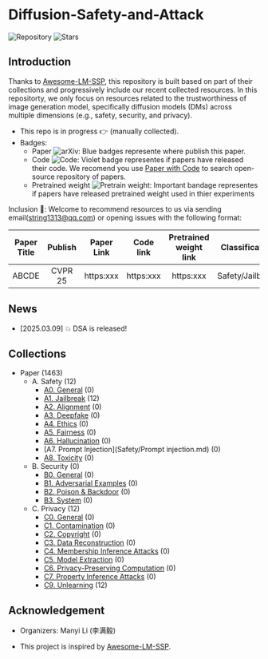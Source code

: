 # Diffusion-Safety-and-Attack 

![Repository](https://img.shields.io/badge/Advancement-DSA-red)
![Stars](https://img.shields.io/github/stars/ManyiLee/Diffusion-Safety-and-Attack)

## Introduction 
Thanks to [Awesome-LM-SSP](https://github.com/ThuCCSLab/Awesome-LM-SSP), this repository is built based on part of their collections and progressively include our recent collected resources. In this repositorty, we only focus on resources related to the trustworthiness of image generation model, specifically diffusion models (DMs) across multiple dimensions (e.g., safety, security, and privacy).

- This repo is in progress :point_right: (manually collected).
- Badges: 
    - Paper ![arXiv](https://img.shields.io/badge/arXiv-blue): Blue badges represente where publish this paper.
    - Code ![Code](https://img.shields.io/badge/Code-violet): Violet badge representes if papers have released their code. We recomend you use [Paper with Code](https://paperswithcode.com/) to search open-source repository of papers.
    - Pretrained weight ![Pretrain weight](https://img.shields.io/badge/Pretrain%20weight-important): Important bandage representes if papers have released pretrained weight used in thier experiments

Inclusion :email:: Welcome to recommend resources to us via sending email(string1313@qq.com) or opening issues with the following format: 

| Paper Title | Publish | Paper Link  | Code link | Pretrained weight link |Classification | Further Comments | 
| :----: | :----: | :----: | :----: | :----: | :----: | :----: |
| ABCDE | CVPR 25 | https:xxx | https:xxx  |  https:xxx | Safety/Jailbreak | Benchmark| 

## News
- [2025.03.09] :boom: DSA is released!

## Collections
- Paper (1463)
    - A. Safety (12)
        - [A0. General](Safety/General.md) (0)
        - [A1. Jailbreak](Safety/JailBreak.md) (12)
        - [A2. Alignment](Safety/Alignment.md) (0)
        - [A3. Deepfake](Safety/Deepfake.md) (0)
        - [A4. Ethics](Safety/Ethics.md) (0)
        - [A5. Fairness](Safety/Fairness.md) (0)
        - [A6. Hallucination](Safety/Hallucination.md) (0)
        - [A7. Prompt Injection](Safety/Prompt injection.md) (0)
        - [A8. Toxicity](Safety/Toxicity.md) (0)
    - B. Security (0)
        - [B0. General](Security/General.md) (0)
        - [B1. Adversarial Examples](Security/Adversarial_examples.md) (0)
        - [B2. Poison & Backdoor](Security/Poison_&_Backdoor.md) (0)
        - [B3. System](Security/System.md) (0)
    - C. Privacy (12)
        - [C0. General](Privacy/General.md) (0)
        - [C1. Contamination](Privacy/Contamination.md) (0)
        - [C2. Copyright](Privacy/Copyright.md) (0)
        - [C3. Data Reconstruction](Privacy/Data_reconstruction.md) (0)
        - [C4. Membership Inference Attacks](Privacy/Membership_inference_attacks.md) (0)
        - [C5. Model Extraction](Privacy/Model_extraction.md) (0)
        - [C6. Privacy-Preserving Computation](Privacy/Privacy-preserving_computation.md) (0)
        - [C7. Property Inference Attacks](Privacy/Property_inference_attacks.md) (0)
        - [C9. Unlearning](Privacy/Unlearning.md) (12)

## Acknowledgement

- Organizers: Manyi Li (李满毅)

- This project is inspired by [Awesome-LM-SSP](https://github.com/ThuCCSLab/Awesome-LM-SSP).
